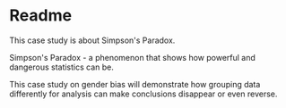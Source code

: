 # Readme

This case study is about Simpson's Paradox.

Simpson's Paradox - a phenomenon that shows how powerful and dangerous statistics can be.

This case study on gender bias will demonstrate how grouping data differently for analysis can make conclusions disappear or even reverse.